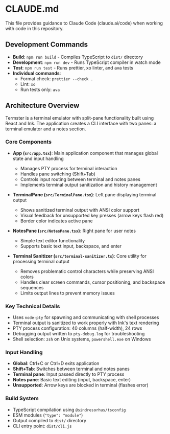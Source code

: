 # CLAUDE.md

This file provides guidance to Claude Code (claude.ai/code) when working with code in this repository.

## Development Commands

- **Build**: `npm run build` - Compiles TypeScript to `dist/` directory
- **Development**: `npm run dev` - Runs TypeScript compiler in watch mode
- **Test**: `npm run test` - Runs prettier, xo linter, and ava tests
- **Individual commands**:
  - Format check: `prettier --check .`
  - Lint: `xo`
  - Run tests only: `ava`

## Architecture Overview

Termster is a terminal emulator with split-pane functionality built using React and Ink. The application creates a CLI interface with two panes: a terminal emulator and a notes section.

### Core Components

- **App (`src/app.tsx`)**: Main application component that manages global state and input handling

  - Manages PTY process for terminal interaction
  - Handles pane switching (Shift+Tab)
  - Controls input routing between terminal and notes panes
  - Implements terminal output sanitization and history management

- **TerminalPane (`src/TerminalPane.tsx`)**: Left pane displaying terminal output

  - Shows sanitized terminal output with ANSI color support
  - Visual feedback for unsupported key presses (arrow keys flash red)
  - Border color indicates active pane

- **NotesPane (`src/NotesPane.tsx`)**: Right pane for user notes

  - Simple text editor functionality
  - Supports basic text input, backspace, and enter

- **Terminal Sanitizer (`src/terminal-sanitizer.ts`)**: Core utility for processing terminal output
  - Removes problematic control characters while preserving ANSI colors
  - Handles clear screen commands, cursor positioning, and backspace sequences
  - Limits output lines to prevent memory issues

### Key Technical Details

- Uses `node-pty` for spawning and communicating with shell processes
- Terminal output is sanitized to work properly with Ink's text rendering
- PTY process configuration: 40 columns (half-width), 24 rows
- Debugging output written to `pty-debug.log` for troubleshooting
- Shell selection: `zsh` on Unix systems, `powershell.exe` on Windows

### Input Handling

- **Global**: Ctrl+C or Ctrl+D exits application
- **Shift+Tab**: Switches between terminal and notes panes
- **Terminal pane**: Input passed directly to PTY process
- **Notes pane**: Basic text editing (input, backspace, enter)
- **Unsupported**: Arrow keys are blocked in terminal (flashes error)

### Build System

- TypeScript compilation using `@sindresorhus/tsconfig`
- ESM modules (`"type": "module"`)
- Output compiled to `dist/` directory
- CLI entry point: `dist/cli.js`
